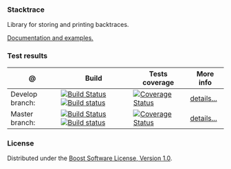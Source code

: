 ### Stacktrace
Library for storing and printing backtraces.

[Documentation and examples.](http://apolukhin.github.io/stacktrace/index.html)


### Test results
@               | Build         | Tests coverage | More info
----------------|-------------- | -------------- |-----------
Develop branch:  | [![Build Status](https://travis-ci.org/apolukhin/stacktrace.svg?branch=develop)](https://travis-ci.org/apolukhin/stacktrace) [![Build status](https://ci.appveyor.com/api/projects/status/e070eams56vu0lm6/branch/develop?svg=true)](https://ci.appveyor.com/project/apolukhin/stacktrace/branch/develop) | [![Coverage Status](https://coveralls.io/repos/apolukhin/stacktrace/badge.png?branch=develop)](https://coveralls.io/r/apolukhin/stacktrace?branch=develop) | [details...](http://www.boost.org/development/tests/develop/developer/stacktrace.html)
Master branch:  | [![Build Status](https://travis-ci.org/apolukhin/stacktrace.svg?branch=master)](https://travis-ci.org/apolukhin/stacktrace) [![Build status](https://ci.appveyor.com/api/projects/status/e070eams56vu0lm6/branch/master?svg=true)](https://ci.appveyor.com/project/apolukhin/stacktrace/branch/master) | [![Coverage Status](https://coveralls.io/repos/apolukhin/stacktrace/badge.png?branch=master)](https://coveralls.io/r/apolukhin/stacktrace?branch=master) | [details...](http://www.boost.org/development/tests/master/developer/stacktrace.html)


### License
Distributed under the [Boost Software License, Version 1.0](http://boost.org/LICENSE_1_0.txt).
